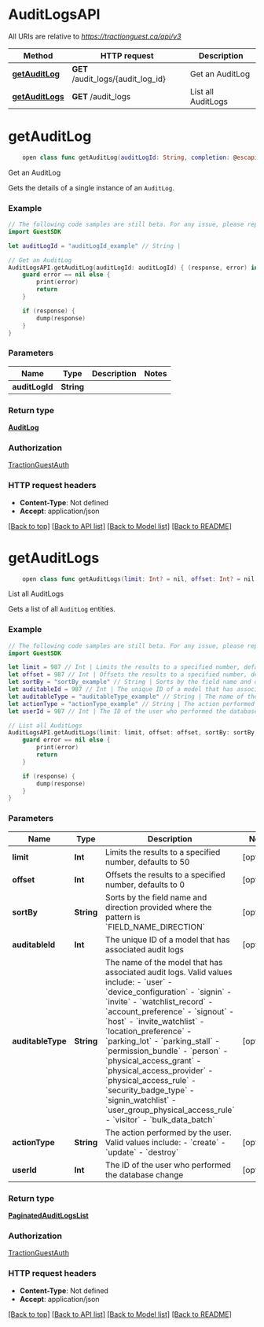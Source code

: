 # AuditLogsAPI

All URIs are relative to *https://tractionguest.ca/api/v3*

Method | HTTP request | Description
------------- | ------------- | -------------
[**getAuditLog**](AuditLogsAPI.md#getauditlog) | **GET** /audit_logs/{audit_log_id} | Get an AuditLog
[**getAuditLogs**](AuditLogsAPI.md#getauditlogs) | **GET** /audit_logs | List all AuditLogs


# **getAuditLog**
```swift
    open class func getAuditLog(auditLogId: String, completion: @escaping (_ data: AuditLog?, _ error: Error?) -> Void)
```

Get an AuditLog

Gets the details of a single instance of an `AuditLog`.

### Example 
```swift
// The following code samples are still beta. For any issue, please report via http://github.com/OpenAPITools/openapi-generator/issues/new
import GuestSDK

let auditLogId = "auditLogId_example" // String | 

// Get an AuditLog
AuditLogsAPI.getAuditLog(auditLogId: auditLogId) { (response, error) in
    guard error == nil else {
        print(error)
        return
    }

    if (response) {
        dump(response)
    }
}
```

### Parameters

Name | Type | Description  | Notes
------------- | ------------- | ------------- | -------------
 **auditLogId** | **String** |  | 

### Return type

[**AuditLog**](AuditLog.md)

### Authorization

[TractionGuestAuth](../README.md#TractionGuestAuth)

### HTTP request headers

 - **Content-Type**: Not defined
 - **Accept**: application/json

[[Back to top]](#) [[Back to API list]](../README.md#documentation-for-api-endpoints) [[Back to Model list]](../README.md#documentation-for-models) [[Back to README]](../README.md)

# **getAuditLogs**
```swift
    open class func getAuditLogs(limit: Int? = nil, offset: Int? = nil, sortBy: String? = nil, auditableId: Int? = nil, auditableType: String? = nil, actionType: String? = nil, userId: Int? = nil, completion: @escaping (_ data: PaginatedAuditLogsList?, _ error: Error?) -> Void)
```

List all AuditLogs

Gets a list of all `AuditLog` entities.

### Example 
```swift
// The following code samples are still beta. For any issue, please report via http://github.com/OpenAPITools/openapi-generator/issues/new
import GuestSDK

let limit = 987 // Int | Limits the results to a specified number, defaults to 50 (optional)
let offset = 987 // Int | Offsets the results to a specified number, defaults to 0 (optional)
let sortBy = "sortBy_example" // String | Sorts by the field name and direction provided where the pattern is `FIELD_NAME_DIRECTION` (optional)
let auditableId = 987 // Int | The unique ID of a model that has associated audit logs (optional)
let auditableType = "auditableType_example" // String | The name of the model that has associated audit logs. Valid values include: - `user` - `device_configuration` - `signin` - `invite` - `watchlist_record` - `account_preference` - `signout` - `host` - `invite_watchlist` - `location_preference` - `parking_lot` - `parking_stall` - `permission_bundle` - `person` - `physical_access_grant` - `physical_access_provider` - `physical_access_rule` - `security_badge_type` - `signin_watchlist` - `user_group_physical_access_rule` - `visitor` - `bulk_data_batch`  (optional)
let actionType = "actionType_example" // String | The action performed by the user. Valid values include: - `create` - `update` - `destroy`  (optional)
let userId = 987 // Int | The ID of the user who performed the database change (optional)

// List all AuditLogs
AuditLogsAPI.getAuditLogs(limit: limit, offset: offset, sortBy: sortBy, auditableId: auditableId, auditableType: auditableType, actionType: actionType, userId: userId) { (response, error) in
    guard error == nil else {
        print(error)
        return
    }

    if (response) {
        dump(response)
    }
}
```

### Parameters

Name | Type | Description  | Notes
------------- | ------------- | ------------- | -------------
 **limit** | **Int** | Limits the results to a specified number, defaults to 50 | [optional] 
 **offset** | **Int** | Offsets the results to a specified number, defaults to 0 | [optional] 
 **sortBy** | **String** | Sorts by the field name and direction provided where the pattern is &#x60;FIELD_NAME_DIRECTION&#x60; | [optional] 
 **auditableId** | **Int** | The unique ID of a model that has associated audit logs | [optional] 
 **auditableType** | **String** | The name of the model that has associated audit logs. Valid values include: - &#x60;user&#x60; - &#x60;device_configuration&#x60; - &#x60;signin&#x60; - &#x60;invite&#x60; - &#x60;watchlist_record&#x60; - &#x60;account_preference&#x60; - &#x60;signout&#x60; - &#x60;host&#x60; - &#x60;invite_watchlist&#x60; - &#x60;location_preference&#x60; - &#x60;parking_lot&#x60; - &#x60;parking_stall&#x60; - &#x60;permission_bundle&#x60; - &#x60;person&#x60; - &#x60;physical_access_grant&#x60; - &#x60;physical_access_provider&#x60; - &#x60;physical_access_rule&#x60; - &#x60;security_badge_type&#x60; - &#x60;signin_watchlist&#x60; - &#x60;user_group_physical_access_rule&#x60; - &#x60;visitor&#x60; - &#x60;bulk_data_batch&#x60;  | [optional] 
 **actionType** | **String** | The action performed by the user. Valid values include: - &#x60;create&#x60; - &#x60;update&#x60; - &#x60;destroy&#x60;  | [optional] 
 **userId** | **Int** | The ID of the user who performed the database change | [optional] 

### Return type

[**PaginatedAuditLogsList**](PaginatedAuditLogsList.md)

### Authorization

[TractionGuestAuth](../README.md#TractionGuestAuth)

### HTTP request headers

 - **Content-Type**: Not defined
 - **Accept**: application/json

[[Back to top]](#) [[Back to API list]](../README.md#documentation-for-api-endpoints) [[Back to Model list]](../README.md#documentation-for-models) [[Back to README]](../README.md)

